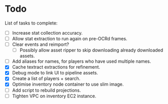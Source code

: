 # Todo

List of tasks to complete:

-   [ ] Increase stat collection accuracy.
-   [ ] Allow stat extraction to run again on pre-OCRd frames.
-   [ ] Clear events and reimport?
    -   [ ] Possibly allow asset ripper to skip downloading already downloaded assets.
-   [ ] Add aliases for names, for players who have used multiple names.
-   [x] Cache textract extractions for refinement.
-   [x] Debug mode to link UI to pipeline assets.
-   [x] Create a list of players + search.
-   [x] Optimise inventory node container to use slim image.
-   [ ] Add script to rebuild projections.
-   [ ] Tighten VPC on inventory EC2 instance.
